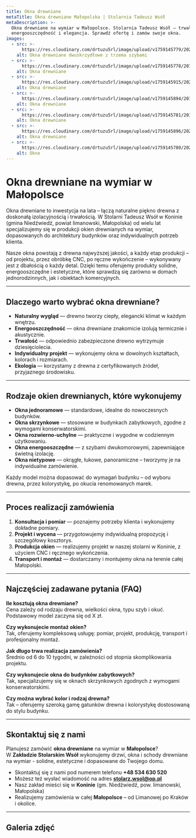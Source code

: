 ```yaml
---
title: Okna drewniane
metaTitle: Okna drewniane Małopolska | Stolarnia Tadeusz Wsół
metaDescription: >-
  Okna drewniane na wymiar w Małopolsce. Stolarnia Tadeusz Wsół – trwałość,
  energooszczędność i elegancja. Sprawdź ofertę i zamów swoje okna.
images:
  - src: >-
      https://res.cloudinary.com/drtuzu5rl/image/upload/v1759145779/20210213_161906_bkghqw_sswzow.webp
    alt: Okna drewniane dwuskrzydłowe z trzema szybami
  - src: >-
      https://res.cloudinary.com/drtuzu5rl/image/upload/v1759145778/20160406_165145_joco8s_fgfcrg.webp
    alt: Okna drewniane
  - src: >-
      https://res.cloudinary.com/drtuzu5rl/image/upload/v1759145915/20220817_095306_lgqopr_p9pard.webp
    alt: Okna drewniane
  - src: >-
      https://res.cloudinary.com/drtuzu5rl/image/upload/v1759145894/20160620_140935_lzlors_b8vss9.webp
    alt: Okna drewniane
  - src: >-
      https://res.cloudinary.com/drtuzu5rl/image/upload/v1759145781/20160407_172755_cxgg11_qdxq5l.webp
    alt: Okna drewniane
  - src: >-
      https://res.cloudinary.com/drtuzu5rl/image/upload/v1759145896/20200228_163841_g54zod_mpmoki.webp
    alt: Okna drewniane
  - src: >-
      https://res.cloudinary.com/drtuzu5rl/image/upload/v1759145780/20240111_154121_wbb2iy_v7vgec.webp
    alt: Okno
---
```

# Okna drewniane na wymiar w Małopolsce

Okna drewniane to inwestycja na lata – łączą naturalne piękno drewna z doskonałą izolacyjnością i trwałością. W Stolarni
Tadeusz Wsół w Koninie (gmina Niedźwiedź, powiat limanowski, Małopolska) od wielu lat specjalizujemy się w produkcji
okien drewnianych na wymiar, dopasowanych do architektury budynków oraz indywidualnych potrzeb klienta.

Nasze okna powstają z drewna najwyższej jakości, a każdy etap produkcji – od projektu, przez obróbkę CNC, po ręczne
wykończenie – wykonywany jest z dbałością o każdy detal. Dzięki temu oferujemy produkty solidne, energooszczędne i
estetyczne, które sprawdzą się zarówno w domach jednorodzinnych, jak i obiektach komercyjnych.

---

## Dlaczego warto wybrać okna drewniane?

- **Naturalny wygląd** — drewno tworzy ciepły, elegancki klimat w każdym wnętrzu.
- **Energooszczędność** — okna drewniane znakomicie izolują termicznie i akustycznie.
- **Trwałość** — odpowiednio zabezpieczone drewno wytrzymuje dziesięciolecia.
- **Indywidualny projekt** — wykonujemy okna w dowolnych kształtach, kolorach i rozmiarach.
- **Ekologia** — korzystamy z drewna z certyfikowanych źródeł, przyjaznego środowisku.

---

## Rodzaje okien drewnianych, które wykonujemy

- **Okna jednoramowe** — standardowe, idealne do nowoczesnych budynków.
- **Okna skrzynkowe** — stosowane w budynkach zabytkowych, zgodne z wymogami konserwatorskimi.
- **Okna rozwierno-uchylne** — praktyczne i wygodne w codziennym użytkowaniu.
- **Okna energooszczędne** — z szybami dwukomorowymi, zapewniające świetną izolację.
- **Okna nietypowe** — okrągłe, łukowe, panoramiczne – tworzymy je na indywidualne zamówienie.

Każdy model można dopasować do wymagań budynku – od wyboru drewna, przez kolorystykę, po okucia renomowanych marek.

---

## Proces realizacji zamówienia

1. **Konsultacja i pomiar** — poznajemy potrzeby klienta i wykonujemy dokładne pomiary.
1. **Projekt i wycena** — przygotowujemy indywidualną propozycję i szczegółowy kosztorys.
1. **Produkcja okien** — realizujemy projekt w naszej stolarni w Koninie, z użyciem CNC i ręcznego wykończenia.
1. **Transport i montaż** — dostarczamy i montujemy okna na terenie całej Małopolski.

---

## Najczęściej zadawane pytania (FAQ)

**Ile kosztują okna drewniane?**\
Cena zależy od rodzaju drewna, wielkości okna, typu szyb i okuć. Podstawowy model zaczyna się od X zł.

**Czy wykonujecie montaż okien?**\
Tak, oferujemy kompleksową usługę: pomiar, projekt, produkcję, transport i profesjonalny montaż.

**Jak długo trwa realizacja zamówienia?**\
Średnio od 6 do 10 tygodni, w zależności od stopnia skomplikowania projektu.

**Czy wykonujecie okna do budynków zabytkowych?**\
Tak, specjalizujemy się w oknach skrzynkowych zgodnych z wymogami konserwatorskimi.

**Czy można wybrać kolor i rodzaj drewna?**\
Tak – oferujemy szeroką gamę gatunków drewna i kolorystykę dostosowaną do stylu budynku.

---

## Skontaktuj się z nami

Planujesz zamówić **okna drewniane** na wymiar w **Małopolsce**?\
W **Zakładzie Stolarskim Wsół** wykonujemy drzwi, okna i schody drewniane na wymiar - solidne, estetyczne i dopasowane do Twojego domu.

- Skontaktuj się z nami pod numerem telefonu **+48 534 630 520**
- Możesz też wysłać wiadomość na adres **stolarz.wsol@op.pl**
- Nasz zakład mieści się w **Koninie** (gm. Niedźwiedź, pow. limanowski, Małopolska)
- Realizujemy zamówienia w całej **Małopolsce** – od Limanowej po Kraków i okolice.

---

## Galeria zdjęć
